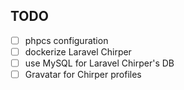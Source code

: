 ## TODO
- [ ] phpcs configuration
- [ ] dockerize Laravel Chirper
- [ ] use MySQL for Laravel Chirper's DB
- [ ] Gravatar for Chirper profiles
